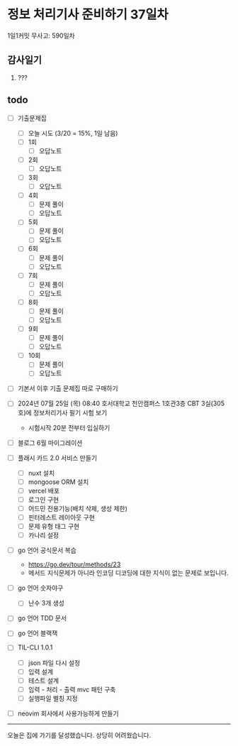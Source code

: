 # 정보 처리기사 준비하기 37일차

1일1커밋 무사고: 590일차

## 감사일기

1. ???

## todo

- [ ] 기출문제집
  - [ ] 오늘 시도 (3/20 = 15%, 1일 남음)
  - [ ] 1회
    - [ ] 오답노트
  - [ ] 2회
    - [ ] 오답노트
  - [ ] 3회
    - [ ] 오답노트
  - [ ] 4회
    - [ ] 문제 풀이
    - [ ] 오답노트
  - [ ] 5회
    - [ ] 문제 풀이
    - [ ] 오답노트
  - [ ] 6회
    - [ ] 문제 풀이
    - [ ] 오답노트
  - [ ] 7회
    - [ ] 문제 풀이
    - [ ] 오답노트
  - [ ] 8회
    - [ ] 문제 풀이
    - [ ] 오답노트
  - [ ] 9회
    - [ ] 문제 풀이
    - [ ] 오답노트
  - [ ] 10회
    - [ ] 문제 풀이
    - [ ] 오답노트
- [ ] 기본서 이후 기출 문제집 따로 구매하기
- [ ] 2024년 07월 25일 (목) 08:40 호서대학교 천안캠퍼스 1호관3층 CBT 3실(305호)에 정보처리기사 필기 시험 보기
  - 시험시작 20분 전부터 입실하기
- [ ] 블로그 6월 마이그레이션
- [ ] 플래시 카드 2.0 서비스 만들기
  - [ ] nuxt 설치
  - [ ] mongoose ORM 설치
  - [ ] vercel 배포
  - [ ] 로그인 구현
  - [ ] 어드민 전용기능(배치 삭제, 생성 제한)
  - [ ] 핀터레스트 레이아웃 구현
  - [ ] 문제 유형 태그 구현
  - [ ] 카나리 설정
- [ ] go 언어 공식문서 복습
  - https://go.dev/tour/methods/23
  - 메서드 지식문제가 아니라 인코딩 디코딩에 대한 지식이 없는 문제로 보입니다.
- [ ] go 언어 숫자야구
  - [ ] 난수 3개 생성
- [ ] go 언어 TDD 문서
- [ ] go 언어 블랙잭
- [ ] TIL-CLI 1.0.1
  - [ ] json 파일 다시 설정
  - [ ] 입력 설계
  - [ ] 테스트 설계
  - [ ] 입력 - 처리 - 출력 mvc 패턴 구축
  - [ ] 실행파일 별칭 지정
- [ ] neovim 회사에서 사용가능하게 만들기



---

오늘은 집에 가기를 달성했습니다. 상당히 어려웠습니다.


